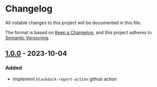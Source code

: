 # Changelog

All notable changes to this project will be documented in this file.

The format is based on [Keep a Changelog](https://keepachangelog.com/en/1.0.0/),
and this project adheres to [Semantic Versioning](https://semver.org/spec/v2.0.0.html).

## [1.0.0] - 2023-10-04

### Added

- Implement `blackduck-report-action` github action

[Unreleased]: https://github.com/tvcsantos/blackduck-report-action/compare/v1.0.0...main
[1.0.0]: https://github.com/tvcsantos/blackduck-report-action/releases/tag/v1.0.0
